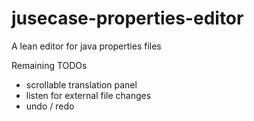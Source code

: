 # jusecase-properties-editor
A lean editor for java properties files

Remaining TODOs
- scrollable translation panel
- listen for external file changes
- undo / redo